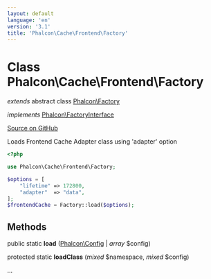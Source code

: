 ```yaml
---
layout: default
language: 'en'
version: '3.1'
title: 'Phalcon\Cache\Frontend\Factory'
---
```

# Class **Phalcon\Cache\Frontend\Factory**

*extends* abstract class [Phalcon\Factory](/3.1/en/api/Phalcon_Factory)

*implements* [Phalcon\FactoryInterface](/3.1/en/api/Phalcon_FactoryInterface)

<a href="https://github.com/phalcon/cphalcon/tree/v3.1.0/phalcon/cache/frontend/factory.zep" class="btn btn-default btn-sm">Source on GitHub</a>

Loads Frontend Cache Adapter class using 'adapter' option

```php
<?php

use Phalcon\Cache\Frontend\Factory;

$options = [
    "lifetime" => 172800,
    "adapter"  => "data",
];
$frontendCache = Factory::load($options);

```


## Methods
public static  **load** ([Phalcon\Config](/3.1/en/api/Phalcon_Config) | *array* $config)





protected static  **loadClass** (*mixed* $namespace, *mixed* $config)

...


